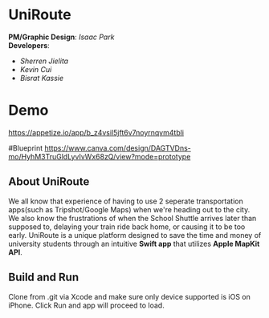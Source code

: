 # UniRoute
**PM/Graphic Design**: *Isaac Park*  
**Developers**:  
  - *Sherren Jielita*  
  - *Kevin Cui*  
  - *Bisrat Kassie*

# Demo
https://appetize.io/app/b_z4vsil5jft6v7noyrnqvm4tbli

#Blueprint
https://www.canva.com/design/DAGTVDns-mo/HyhM3TruGldLyvIvWx68zQ/view?mode=prototype

  
## About UniRoute 
We all know that experience of having to use 2 seperate transportation apps(such as Tripshot/Google Maps) when we're heading out to the city. We also know the frustrations of when the School Shuttle arrives later than supposed to, delaying your train ride back home, or causing it to be too early. UniRoute is a unique platform designed to save the time and money of university students through an intuitive **Swift app** that utilizes **Apple MapKit API**.

## Build and Run
Clone from .git via Xcode and make sure only device supported is iOS on iPhone. 
Click Run and app will proceed to load.
